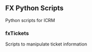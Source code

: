 ## FX Python Scripts
Python scripts for ICRM

### fxTickets
Scripts to manipulate ticket information